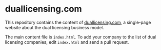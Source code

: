# duallicensing.com

This repository contains the content of [duallicensing.com](https://duallicensing.com), a single-page website about the dual licensing business model.

The main content file is `index.html`.  To add your company to the list of dual licensing companies, edit `index.html` and send a pull request.
